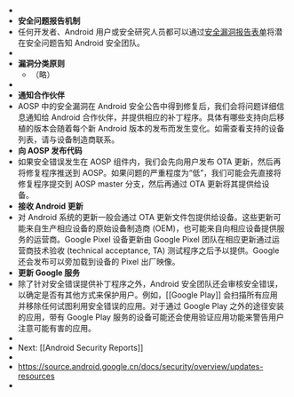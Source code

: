 -
- **安全问题报告机制**
- 任何开发者、Android 用户或安全研究人员都可以通过[安全漏洞报告表单](https://g.co/AndroidSecurityReport)将潜在安全问题告知 Android 安全团队。
-
- **漏洞分类原则**
	- （略）
-
- **通知合作伙伴**
- AOSP 中的安全漏洞在 Android 安全公告中得到修复后，我们会将问题详细信息通知给 Android 合作伙伴，并提供相应的补丁程序。具体有哪些支持向后移植的版本会随着每个新 Android 版本的发布而发生变化。如需查看支持的设备列表，请与设备制造商联系。
- **向 AOSP 发布代码**
- 如果安全错误发生在 AOSP 组件内，我们会先向用户发布 OTA 更新，然后再将修复程序推送到 AOSP。如果问题的严重程度为“低”，我们可能会先直接将修复程序提交到 AOSP master 分支，然后再通过 OTA 更新将其提供给设备。
- **接收 Android 更新**
- 对 Android 系统的更新一般会通过 OTA 更新文件包提供给设备。这些更新可能来自生产相应设备的原始设备制造商 (OEM)，也可能来自向相应设备提供服务的运营商。Google Pixel 设备更新由 Google Pixel 团队在相应更新通过运营商技术验收 (technical acceptance, TA) 测试程序之后予以提供。Google 还会发布可以旁加载到设备的 Pixel 出厂映像。
- **更新 Google 服务**
- 除了针对安全错误提供补丁程序之外，Android 安全团队还会审核安全错误，以确定是否有其他方式来保护用户。例如，[[Google Play]] 会扫描所有应用并移除任何试图利用安全错误的应用。对于通过 Google Play 之外的途径安装的应用，带有 Google Play 服务的设备可能还会使用验证应用功能来警告用户注意可能有害的应用。
-
- Next: [[Android Security Reports]]
-
- https://source.android.google.cn/docs/security/overview/updates-resources
-